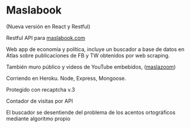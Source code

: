 # Maslabook

(Nueva versión en React y Restful)

Restful API para [maslabook.com]

Web app de economía y política, incluye un buscador a base de datos en Atlas sobre publicaciones de FB y TW obtenidos por web scraping.

También muro público y videos de YouTube embebidos, ([maslazoom])

Corriendo en Heroku. Node, Express, Mongoose.

Protegido con recaptcha v.3

Contador de visitas por API

El buscador se desentiende del problema de los acentos ortográficos mediante algoritmo propio

[maslabook.com]: <https://maslabook.com/>
[maslazoom]: <https://maslabook.com/maslazoom/>
